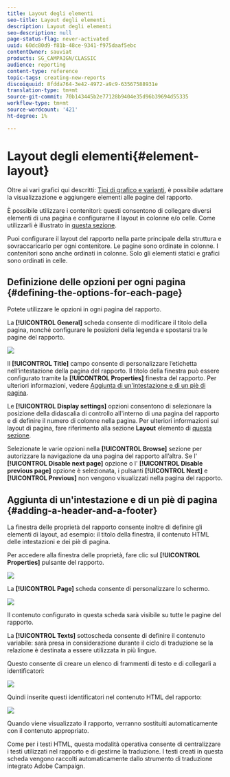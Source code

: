 ```yaml
---
title: Layout degli elementi
seo-title: Layout degli elementi
description: Layout degli elementi
seo-description: null
page-status-flag: never-activated
uuid: 60dc80d9-f81b-48ce-9341-f975daaf5ebc
contentOwner: sauviat
products: SG_CAMPAIGN/CLASSIC
audience: reporting
content-type: reference
topic-tags: creating-new-reports
discoiquuid: 8fdda764-3e42-4972-a9c9-63567588931e
translation-type: tm+mt
source-git-commit: 70b143445b2e77128b9404e35d96b39694d55335
workflow-type: tm+mt
source-wordcount: '421'
ht-degree: 1%

---
```



# Layout degli elementi{#element-layout}

Oltre ai vari grafici qui descritti: [Tipi di grafico e varianti](../../reporting/using/creating-a-chart.md#chart-types-and-variants), è possibile adattare la visualizzazione e aggiungere elementi alle pagine del rapporto.

È possibile utilizzare i contenitori: questi consentono di collegare diversi elementi di una pagina e configurarne il layout in colonne e/o celle. Come utilizzarli è illustrato in [questa sezione](../../web/using/defining-web-forms-layout.md#creating-containers).

Puoi configurare il layout del rapporto nella parte principale della struttura e sovraccaricarlo per ogni contenitore. Le pagine sono ordinate in colonne. I contenitori sono anche ordinati in colonne. Solo gli elementi statici e grafici sono ordinati in celle.

## Definizione delle opzioni per ogni pagina {#defining-the-options-for-each-page}

Potete utilizzare le opzioni in ogni pagina del rapporto.

La **[!UICONTROL General]** scheda consente di modificare il titolo della pagina, nonché configurare le posizioni della legenda e spostarsi tra le pagine del rapporto.

![](assets/s_ncs_advuser_report_wizard_022.png)

Il **[!UICONTROL Title]** campo consente di personalizzare l’etichetta nell’intestazione della pagina del rapporto. Il titolo della finestra può essere configurato tramite la **[!UICONTROL Properties]** finestra del rapporto. Per ulteriori informazioni, vedere [Aggiunta di un&#39;intestazione e di un piè di pagina](#adding-a-header-and-a-footer).

Le **[!UICONTROL Display settings]** opzioni consentono di selezionare la posizione della didascalia di controllo all&#39;interno di una pagina del rapporto e di definire il numero di colonne nella pagina. Per ulteriori informazioni sul layout di pagina, fare riferimento alla sezione **Layout** elemento di [questa sezione](../../web/using/defining-web-forms-layout.md#positioning-the-fields-on-the-page).

Selezionate le varie opzioni nella **[!UICONTROL Browse]** sezione per autorizzare la navigazione da una pagina del rapporto all’altra. Se l&#39; **[!UICONTROL Disable next page]** opzione o l&#39; **[!UICONTROL Disable previous page]** opzione è selezionata, i pulsanti **[!UICONTROL Next]** e **[!UICONTROL Previous]** non vengono visualizzati nella pagina del rapporto.

## Aggiunta di un&#39;intestazione e di un piè di pagina {#adding-a-header-and-a-footer}

La finestra delle proprietà del rapporto consente inoltre di definire gli elementi di layout, ad esempio: il titolo della finestra, il contenuto HTML delle intestazioni e dei piè di pagina.

Per accedere alla finestra delle proprietà, fare clic sul **[!UICONTROL Properties]** pulsante del rapporto.

![](assets/reporting_properties.png)

La **[!UICONTROL Page]** scheda consente di personalizzare lo schermo.

![](assets/s_ncs_advuser_report_properties_04.png)

Il contenuto configurato in questa scheda sarà visibile su tutte le pagine del rapporto.

La **[!UICONTROL Texts]** sottoscheda consente di definire il contenuto variabile: sarà presa in considerazione durante il ciclo di traduzione se la relazione è destinata a essere utilizzata in più lingue.

Questo consente di creare un elenco di frammenti di testo e di collegarli a identificatori:

![](assets/s_ncs_advuser_report_properties_04a.png)

Quindi inserite questi identificatori nel contenuto HTML del rapporto:

![](assets/s_ncs_advuser_report_properties_04b.png)

Quando viene visualizzato il rapporto, verranno sostituiti automaticamente con il contenuto appropriato.

Come per i testi HTML, questa modalità operativa consente di centralizzare i testi utilizzati nel rapporto e di gestirne la traduzione. I testi creati in questa scheda vengono raccolti automaticamente dallo strumento di traduzione integrato  Adobe Campaign.
